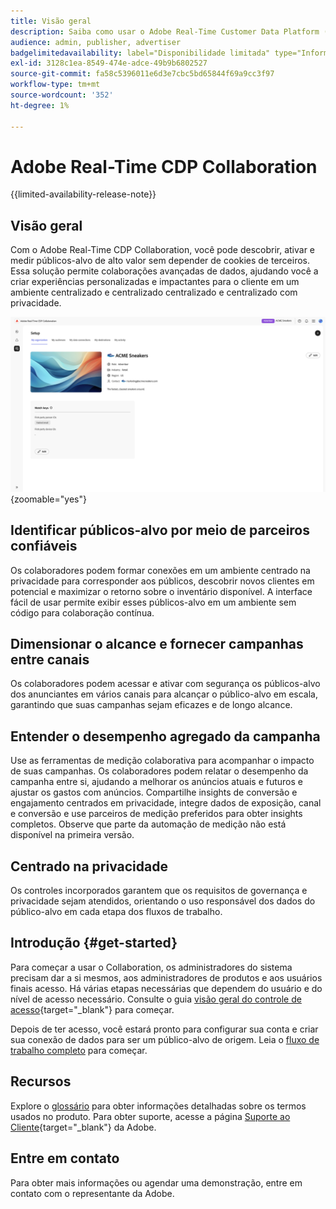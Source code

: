 ```yaml
---
title: Visão geral
description: Saiba como usar o Adobe Real-Time Customer Data Platform (CDP) Collaboration para descobrir, ativar e medir públicos-alvo de alto valor sem depender de cookies de terceiros.
audience: admin, publisher, advertiser
badgelimitedavailability: label="Disponibilidade limitada" type="Informative" url="https://helpx.adobe.com/br/legal/product-descriptions/real-time-customer-data-platform-collaboration.html newtab=true"
exl-id: 3128c1ea-8549-474e-adce-49b9b6802527
source-git-commit: fa58c5396011e6d3e7cbc5bd65844f69a9cc3f97
workflow-type: tm+mt
source-wordcount: '352'
ht-degree: 1%

---
```


# Adobe Real-Time CDP Collaboration

{{limited-availability-release-note}}

## Visão geral

Com o Adobe Real-Time CDP Collaboration, você pode descobrir, ativar e medir públicos-alvo de alto valor sem depender de cookies de terceiros. Essa solução permite colaborações avançadas de dados, ajudando você a criar experiências personalizadas e impactantes para o cliente em um ambiente centralizado e centralizado centralizado e centralizado com privacidade.

![A página de configuração do Real-Time CDP Collaboration, exibindo uma organização.](/help/assets/overview/set-up.png){zoomable="yes"}

## Identificar públicos-alvo por meio de parceiros confiáveis

Os colaboradores podem formar conexões em um ambiente centrado na privacidade para corresponder aos públicos, descobrir novos clientes em potencial e maximizar o retorno sobre o inventário disponível. A interface fácil de usar permite exibir esses públicos-alvo em um ambiente sem código para colaboração contínua.

## Dimensionar o alcance e fornecer campanhas entre canais

Os colaboradores podem acessar e ativar com segurança os públicos-alvo dos anunciantes em vários canais para alcançar o público-alvo em escala, garantindo que suas campanhas sejam eficazes e de longo alcance.

## Entender o desempenho agregado da campanha

Use as ferramentas de medição colaborativa para acompanhar o impacto de suas campanhas. Os colaboradores podem relatar o desempenho da campanha entre si, ajudando a melhorar os anúncios atuais e futuros e ajustar os gastos com anúncios. Compartilhe insights de conversão e engajamento centrados em privacidade, integre dados de exposição, canal e conversão e use parceiros de medição preferidos para obter insights completos. Observe que parte da automação de medição não está disponível na primeira versão.

## Centrado na privacidade

Os controles incorporados garantem que os requisitos de governança e privacidade sejam atendidos, orientando o uso responsável dos dados do público-alvo em cada etapa dos fluxos de trabalho.

## Introdução {#get-started}

Para começar a usar o Collaboration, os administradores do sistema precisam dar a si mesmos, aos administradores de produtos e aos usuários finais acesso. Há várias etapas necessárias que dependem do usuário e do nível de acesso necessário. Consulte o guia [visão geral do controle de acesso](/help/guide/permissions/overview.md){target="_blank"} para começar.

Depois de ter acesso, você estará pronto para configurar sua conta e criar sua conexão de dados para ser um público-alvo de origem. Leia o [fluxo de trabalho completo](/help/guide/overview/end-to-end-workflow.md) para começar.

## Recursos

Explore o [glossário](/help/guide/glossary.md) para obter informações detalhadas sobre os termos usados no produto. Para obter suporte, acesse a página [Suporte ao Cliente](https://experienceleague.adobe.com/home?lang=pt-BR&support-tab=open-ticket#support){target="_blank"} da Adobe.

## Entre em contato

Para obter mais informações ou agendar uma demonstração, entre em contato com o representante da Adobe.
